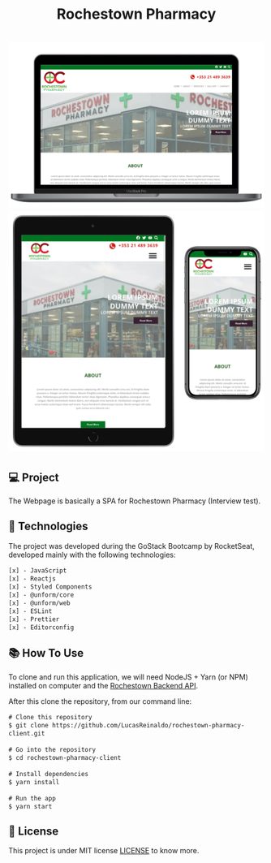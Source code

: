 <h1 align="center">Rochestown Pharmacy</h1>

<h1 align="center">
    <img src="https://github.com/LucasReinaldo/rochestown-pharmacy-client/blob/master/src/assets/macbook.png" alt="Login" width="980" />
    <img src="https://github.com/LucasReinaldo/rochestown-pharmacy-client/blob/master/src/assets/ipad-mobile.png" alt="Register" width="680" />
</h1>

## 💻 Project

The Webpage is basically a SPA for Rochestown Pharmacy (Interview test).

## 🚀 Technologies

The project was developed during the GoStack Bootcamp by RocketSeat, developed mainly with the following technologies:

```
[x] - JavaScript
[x] - Reactjs
[x] - Styled Components
[x] - @unform/core
[x] - @unform/web
[x] - ESLint
[x] - Prettier
[x] - Editorconfig
```

## 📚 How To Use

To clone and run this application, we will need NodeJS + Yarn (or NPM) installed on computer and the [Rochestown Backend API](https://github.com/LucasReinaldo/rochestown-pharmacy-server). 

After this clone the repository, from our command line:

```
# Clone this repository
$ git clone https://github.com/LucasReinaldo/rochestown-pharmacy-client.git

# Go into the repository
$ cd rochestown-pharmacy-client

# Install dependencies
$ yarn install

# Run the app
$ yarn start
```

## 📖 License

This project is under MIT license [LICENSE](LICENSE.md) to know more.
